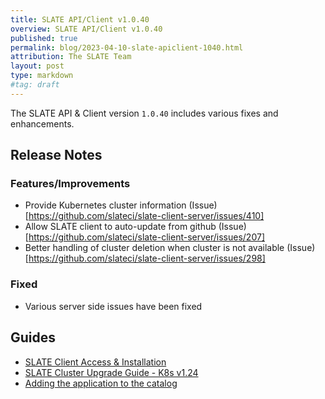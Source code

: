 ```yaml
---
title: SLATE API/Client v1.0.40
overview: SLATE API/Client v1.0.40
published: true
permalink: blog/2023-04-10-slate-apiclient-1040.html
attribution: The SLATE Team
layout: post
type: markdown
#tag: draft
---
```


The SLATE API &amp; Client version `1.0.40` includes various fixes and enhancements.

<!--end_excerpt-->

## Release Notes

### Features/Improvements

* Provide Kubernetes cluster information (Issue)[https://github.com/slateci/slate-client-server/issues/410]
* Allow SLATE client to auto-update from github (Issue)[https://github.com/slateci/slate-client-server/issues/207]
* Better handling of cluster deletion when cluster is not available (Issue)[https://github.com/slateci/slate-client-server/issues/298]

### Fixed

* Various server side issues have been fixed

## Guides

* [SLATE Client Access & Installation](https://portal.slateci.io/cli)
* [SLATE Cluster Upgrade Guide - K8s v1.24](/blog/slate-cluster-upgrade-guide-1_24.html)
* [Adding the application to the catalog](/docs/apps/catalog.html)
